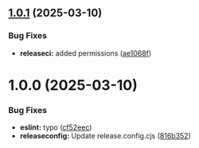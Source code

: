 ## [1.0.1](https://github.com/Ch-Valentine/postcss-auto-var-fallback/compare/v1.0.0...v1.0.1) (2025-03-10)


### Bug Fixes

* **releaseci:** added permissions ([ae1068f](https://github.com/Ch-Valentine/postcss-auto-var-fallback/commit/ae1068f35698e274787e12730db69ddc5500e228))

# 1.0.0 (2025-03-10)


### Bug Fixes

* **eslint:** typo ([cf52eec](https://github.com/Ch-Valentine/postcss-auto-var-fallback/commit/cf52eec75e696180bf469fade6b0173e61d7c898))
* **releaseconfig:** Update release.config.cjs ([816b352](https://github.com/Ch-Valentine/postcss-auto-var-fallback/commit/816b3527a77d695cead1aaf775a06d22656a4d67))
